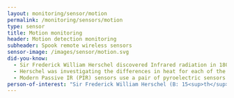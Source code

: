 ```yaml
---
layout: monitoring/sensor/motion
permalink: /monitoring/sensors/motion
type: sensor
title: Motion monitoring
header: Motion detection monitoring
subheader: Spook remote wireless sensors
sensor-image: /images/sensor/motion.svg
did-you-know:
  - Sir Frederick William Herschel discovered Infrared radiation in 1800 which was described back then as "invisible radiation in the spectrum of light lower in energy than red light". He was aware of Sir Issac Newton’s discovery that sunlight could be separated into different colours using refraction through a glass prism. 
  - Herschel was investigating the differences in heat for each of the light forms he called the "thermometrical spectrum". In doing so he discovered that there was a temperature just beyond the red portion of the rainbow spectrum and found this area had the highest temperature of all. Herschel's experiments lead to the discovery of infrared light however the term infrared was coined approximately 75 years later. 
  - Modern Passive IR (PIR) sensors use a pair of pyroelectric sensors (the ability of certain materials to generate an electrical potential when they are heated or cooled) to detect heat energy. The two sensors are beside each other, and when the signal differential between the two sensors changes, for example if a person enters the room, the sensor invokes a switch.
person-of-interest: "Sir Frederick William Herschel (B: 15<sup>th</sup> November 1738 - D: 25<sup>th</sup> August 1822)"
---
```

